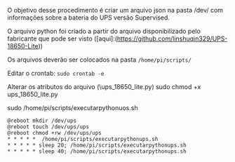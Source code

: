 O objetivo desse procedimento é criar um arquivo json na pasta /dev/ com informações sobre a bateria do UPS versão Supervised.

O arquivo python foi criado a partir do arquivo disponibilizado pelo fabricante que pode ser visto ([aqui]:(https://github.com/linshuqin329/UPS-18650-Lite))


Os arquivos deverão ser colocados na pasta `/home/pi/scripts/`

Editar o crontab: `sudo crontab -e`

Alterar os atributos do arquivo (\ups_18650_lite.py)
sudo chmod +x ups_18650_lite.py

sudo /home/pi/scripts/executarpythonuos.sh

	@reboot mkdir /dev/ups
	@reboot touch /dev/ups/ups
	@reboot chmod +rw /dev/ups/ups
	* * * * *  /home/pi/scripts/executarpythonups.sh
	* * * * * sleep 20; /home/pi/scripts/executarpythonups.sh
	* * * * * sleep 40; /home/pi/scripts/executarpythonups.sh










